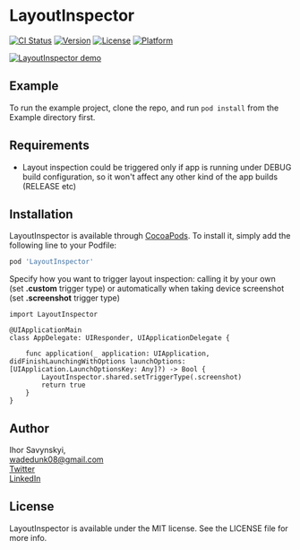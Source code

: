 # LayoutInspector

[![CI Status](https://img.shields.io/travis/Igor/LayoutInspector.svg?style=flat)](https://travis-ci.org/Igor/LayoutInspector)
[![Version](https://img.shields.io/cocoapods/v/LayoutInspector.svg?style=flat)](https://cocoapods.org/pods/LayoutInspector)
[![License](https://img.shields.io/cocoapods/l/LayoutInspector.svg?style=flat)](https://cocoapods.org/pods/LayoutInspector)
[![Platform](https://img.shields.io/cocoapods/p/LayoutInspector.svg?style=flat)](https://cocoapods.org/pods/LayoutInspector)

<a href="https://github.com/isavynskyi/LayoutInspector/blob/master/LayoutInspector_demo.gif"><img src="https://github.com/isavynskyi/LayoutInspector/blob/master/LayoutInspector_demo.gif" title="LayoutInspector demo"/></a>

## Example

To run the example project, clone the repo, and run `pod install` from the Example directory first.

## Requirements

- Layout inspection could be triggered only if app is running under DEBUG build configuration, so it won't affect any other kind of the app builds (RELEASE etc)

## Installation

LayoutInspector is available through [CocoaPods](https://cocoapods.org). To install
it, simply add the following line to your Podfile:

```ruby
pod 'LayoutInspector'
```

Specify how you want to trigger layout inspection: calling it by your own (set **.custom** trigger type) or automatically when taking device screenshot (set **.screenshot** trigger type)
```
import LayoutInspector

@UIApplicationMain
class AppDelegate: UIResponder, UIApplicationDelegate {

    func application(_ application: UIApplication, didFinishLaunchingWithOptions launchOptions: [UIApplication.LaunchOptionsKey: Any]?) -> Bool {
        LayoutInspector.shared.setTriggerType(.screenshot)
        return true
    }
}

```

## Author

Ihor Savynskyi,\
wadedunk08@gmail.com\
[Twitter](https://twitter.com/iWadedunk) \
[LinkedIn](https://www.linkedin.com/in/isavynskyi/)


## License

LayoutInspector is available under the MIT license. See the LICENSE file for more info.
